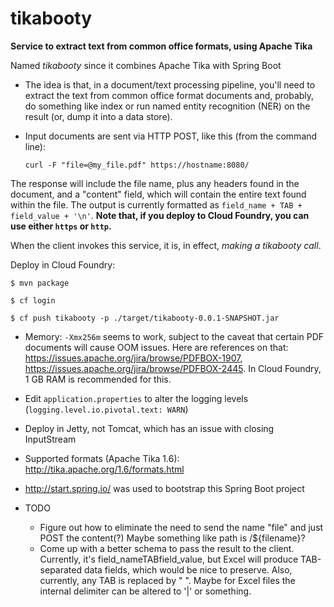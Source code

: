tikabooty
=========

**Service to extract text from common office formats, using Apache Tika**

Named *tikabooty* since it combines Apache Tika with Spring Boot

* The idea is that, in a document/text processing pipeline, you'll need to extract
the text from common office format documents and, probably, do something like index
or run named entity recognition (NER) on the result (or, dump it into a data store).

* Input documents are sent via HTTP POST, like this (from the command line):

  `curl -F "file=@my_file.pdf" https://hostname:8080/`

The response will include the file name, plus any headers found in the document, and
a "content" field, which will contain the entire text found within the file.  The
output is currently formatted as `field_name + TAB + field_value + '\n'`.
**Note that, if you deploy to Cloud Foundry, you can use either `https` or `http`.**

When the client invokes this service, it is, in effect, *making a tikabooty call*.

Deploy in Cloud Foundry:

`$ mvn package`

`$ cf login`

`$ cf push tikabooty -p ./target/tikabooty-0.0.1-SNAPSHOT.jar`


* Memory: `-Xmx256m` seems to work, subject to the caveat that certain PDF documents will cause OOM issues.
  Here are references on that: https://issues.apache.org/jira/browse/PDFBOX-1907,
  https://issues.apache.org/jira/browse/PDFBOX-2445.  In Cloud Foundry, 1 GB RAM is recommended for this.
* Edit `application.properties` to alter the logging levels (`logging.level.io.pivotal.text: WARN`)
* Deploy in Jetty, not Tomcat, which has an issue with closing InputStream
* Supported formats (Apache Tika 1.6): http://tika.apache.org/1.6/formats.html
* http://start.spring.io/ was used to bootstrap this Spring Boot project

* TODO
  - Figure out how to eliminate the need to send the name "file" and just POST the content(?)
    Maybe something like path is /${filename}?
  - Come up with a better schema to pass the result to the client.  Currently, it's field_nameTABfield_value,
    but Excel will produce TAB-separated data fields, which would be nice to preserve.  Also, currently, any
    TAB is replaced by "  ".  Maybe for Excel files the internal delimiter can be altered to '|' or something.

